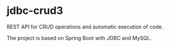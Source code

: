 # jdbc-crud3

REST API for CRUD operations and automatic execution of code.

The project is based on Spring Boot with JDBC and MySQL.
